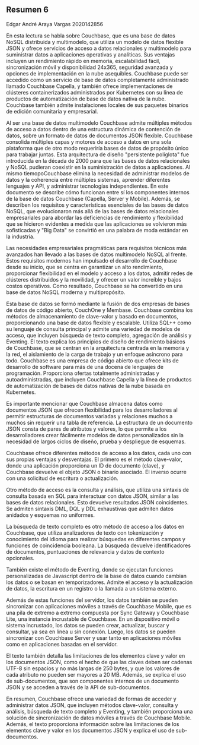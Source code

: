 ## Resumen 6

Edgar André Araya Vargas
2020142856

En esta lectura se habla sobre Couchbase, que es una base de datos NoSQL distribuida y multimodelo, que utiliza un modelo de datos flexible JSON y ofrece servicios de acceso a datos relacionales y multimodelo para suministrar datos a aplicaciones operativas y analíticas. Sus ventajas incluyen un rendimiento rápido en memoria, escalabilidad fácil, sincronización móvil y disponibilidad 24x365, seguridad avanzada y opciones de implementación en la nube asequibles. Couchbase puede ser accedido como un servicio de base de datos completamente administrado llamado Couchbase Capella, y también ofrece implementaciones de clústeres containerizados administrados por Kubernetes con su línea de productos de automatización de base de datos nativa de la nube. Couchbase también admite instalaciones locales de sus paquetes binarios de edición comunitaria y empresarial.

Al ser una base de datos multimodelo Couchbase admite múltiples métodos de acceso a datos dentro de una estructura dinámica de contención de datos, sobre un formato de datos de documentos JSON flexible. Couchbase consolida múltiples capas y motores de acceso a datos en una sola plataforma que de otro modo requeriría bases de datos de propósito único para trabajar juntas. Esta arquitectura de diseño "persistente políglota" fue introducida en la década de 2000 para que las bases de datos relacionales y NoSQL pudieran coexistir en la suministración de datos a aplicaciones. Al mismo tiemopoCouchbase elimina la necesidad de administrar modelos de datos y la coherencia entre múltiples sistemas, aprender diferentes lenguajes y API, y administrar tecnologías independientes. En este documento se describe cómo funcionan entre sí los componentes internos de la base de datos Couchbase (Capella, Server y Mobile). Además, se describen los requisitos y características esenciales de las bases de datos NoSQL, que evolucionaron más allá de las bases de datos relacionales empresariales para abordar las deficiencias de rendimiento y flexibilidad que se hicieron evidentes a medida que las aplicaciones se volvieron más sofisticadas y "Big Data" se convirtió en una palabra de moda estándar en la industria.

Las necesidades empresariales pragmáticas para requisitos técnicos más avanzados han llevado a las bases de datos multimodelo NoSQL al frente. Estos requisitos modernos han impulsado el desarrollo de Couchbase desde su inicio, que se centra en garantizar un alto rendimiento, proporcionar flexibilidad en el modelo y acceso a los datos, admitir redes de clústeres distribuidos y la movilidad, y ofrecer un valor increíble y bajos costos operativos. Como resultado, Couchbase se ha convertido en una base de datos NoSQL moderna y multipropósito.

Esta base de datos se formó mediante la fusión de dos empresas de bases de datos de código abierto, CouchOne y Membase. Couchbase combina los métodos de almacenamiento de clave-valor y basado en documentos, proporcionando una base de datos flexible y escalable. Utiliza SQL++ como su lenguaje de consulta principal y admite una variedad de modelos de acceso, que incluyen búsqueda de texto completo, agregación de análisis y Eventing. El texto explica los principios de diseño de rendimiento básicos de Couchbase, que se centran en la arquitectura centrada en la memoria y la red, el aislamiento de la carga de trabajo y un enfoque asíncrono para todo. Couchbase es una empresa de código abierto que ofrece kits de desarrollo de software para más de una docena de lenguajes de programación. Proporciona ofertas totalmente administradas y autoadministradas, que incluyen Couchbase Capella y la línea de productos de automatización de bases de datos nativas de la nube basada en Kubernetes.

Es importante mencionar que Couchbase almacena datos como documentos JSON que ofrecen flexibilidad para los desarrolladores al permitir estructuras de documentos variadas y relaciones muchos a muchos sin requerir una tabla de referencia. La estructura de un documento JSON consta de pares de atributos y valores, lo que permite a los desarrolladores crear fácilmente modelos de datos personalizados sin la necesidad de largos ciclos de diseño, prueba y despliegue de esquemas.

Couchbase ofrece diferentes métodos de acceso a los datos, cada uno con sus propias ventajas y desventajas. El primero es el método clave-valor, donde una aplicación proporciona un ID de documento (clave), y Couchbase devuelve el objeto JSON o binario asociado. El inverso ocurre con una solicitud de escritura o actualización.

Otro método de acceso es la consulta y análisis, que utiliza una sintaxis de consulta basada en SQL para interactuar con datos JSON, similar a las bases de datos relacionales. Esto devuelve resultados JSON coincidentes. Se admiten sintaxis DML, DQL y DDL exhaustivas que admiten datos anidados y esquemas no uniformes.

La búsqueda de texto completo es otro método de acceso a los datos en Couchbase, que utiliza analizadores de texto con tokenización y conocimiento del idioma para realizar búsquedas en diferentes campos y funciones de coincidencia booleana. La búsqueda devuelve identificadores de documentos, puntuaciones de relevancia y datos de contexto opcionales.

También existe el método de Eventing, donde se ejecutan funciones personalizadas de Javascript dentro de la base de datos cuando cambian los datos o se basan en temporizadores. Admite el acceso y la actualización de datos, la escritura en un registro o la llamada a un sistema externo.

Además de estas funciones del servidor, los datos también se pueden sincronizar con aplicaciones móviles a través de Couchbase Mobile, que es una pila de extremo a extremo compuesta por Sync Gateway y Couchbase Lite, una instancia incrustable de Couchbase. En un dispositivo móvil o sistema incrustado, los datos se pueden crear, actualizar, buscar y consultar, ya sea en línea u sin conexión. Luego, los datos se pueden sincronizar con Couchbase Server y usar tanto en aplicaciones móviles como en aplicaciones basadas en el servidor.

El texto también detalla las limitaciones de los elementos clave y valor en los documentos JSON, como el hecho de que las claves deben ser cadenas UTF-8 sin espacios y no más largas de 250 bytes, y que los valores de cada atributo no pueden ser mayores a 20 MB. Además, se explica el uso de sub-documentos, que son componentes internos de un documento JSON y se acceden a través de la API de sub-documentos.

En resumen, Couchbase ofrece una variedad de formas de acceder y administrar datos JSON, que incluyen métodos clave-valor, consulta y análisis, búsqueda de texto completo y Eventing, y también proporciona una solución de sincronización de datos móviles a través de Couchbase Mobile. Además, el texto proporciona información sobre las limitaciones de los elementos clave y valor en los documentos JSON y explica el uso de sub-documentos.





 
 











